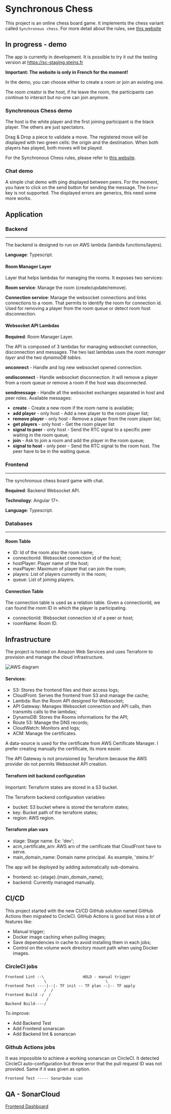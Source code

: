 # **Synchronous Chess**

This project is an online chess board game. It implements the chess variant called `Synchronous chess`. For more detail about the rules, see [this website](http://www.hexenspiel.de/engl/synchronous-chess/) 

## **In progress - demo**

The app is currently in development. It is possible to try it out the testing version at https://sc-staging.steins.fr

**Important: The website is only in French for the moment!**

In the demo, you can choose either to create a room or join an existing one. 

The room creator is the host, if he leave the room, the participants can continue to interact but no-one can join anymore.

### Synchronous Chess demo

The host is the white player and the first joining participant is the black player. The others are just spectators. 

Drag & Drop a piece to validate a move. The registered move will be displayed with two green cells: the origin and the destination. When both players has played, both moves will be played.

For the Synchronous Chess rules, please refer to [this website](http://www.hexenspiel.de/engl/synchronous-chess/).

### Chat demo

A simple chat demo with ping displayed between peers. For the moment, you have to click on the send button for sending the message. The `Enter` key is not supported.
The displayed errors are generics, this need some more works.

## **Application**

### **Backend**
---

The backend is designed to run on AWS lambda (lambda functions/layers).

**Language**: Typescript.

#### Room Manager Layer

Layer that helps lambdas for managing the rooms. It exposes two services:

**Room service**: Manage the room (create/update/remove).

**Connection service**: Manage the websocket connections and links connections to a room. That permits to identify the room for connection id. Used for removing a player from the room queue or detect room host disconnection.

#### Websocket API Lambdas

**Required**: Room Manager Layer.

The API is composed of 3 lambdas for managing websocket connection, disconnection and messages. The two last lambdas uses the *room manager layer* and the two *dynamoDB tables*.

**onconnect** - Handle and log new websocket opened connection.

**ondisconnect** - Handle websocket disconnection. It will remove a player from a room queue or remove a room if the host was disconnected.

**sendmessage** - Handle all the websocket exchanges separated in host and peer roles. Available messages:
 - **create** - Create a new room if the room name is available;
 - **add player** - only host - Add a new player to the room player list;
 - **remove player** - only host - Remove a player from the room player list;
 - **get players** - only host - Get the room player list
 - **signal to peer** - only host - Send the RTC signal to a specific peer waiting in the room queue;
 - **join** - Ask to join a room and add the player in the room queue;
 - **signal to host** - only peer - Send the RTC signal to the room host. The peer have to be in the waiting queue.


### **Frontend**
---

The synchronous chess board game with chat. 

**Required**: Backend Websocket API.

**Technology**: Angular 17+.

**Language**: Typescript.

### **Databases**
---

#### Room Table

- ID: Id of the room also the room name;
- connectionId: Websocket connection id of the host;
- hostPlayer: Player name of the host;
- maxPlayer: Maximum of player that can join the room;
- players: List of players currently in the room;
- queue: List of joining players.

#### Connection Table

The connection table is used as a relation table. Given a connectionId, we can found the room ID in which the player is participating.

- connectionId: Websocket connection id of a peer or host;
- roomName: Room ID.

## **Infrastructure**

The project is hosted on Amazon Web Services and uses Terraform to provision and manage the cloud infrastructure.

![AWS diagram](documentation/resources/Synchronous-Chess-AWS.svg)

#### Services:
 - S3: Stores the frontend files and their access logs;
 - CloudFront: Serves the frontend from S3 and manage the cache;
 - Lambda: Run the Room API designed for Websocket;
 - API Gateway: Manages Websocket connection and API calls, then transmits calls to the lambdas;
 - DynamoDB: Stores the Rooms informations for the API;
 - Route 53: Manage the DNS records;
 - CloudWatch: Monitors and logs;
 - ACM: Manage the certificates.

 A data-source is used for the certificate from AWS Certificate Manager. I prefer creating manually the certificate, its more easier. 

 The API Gateway is not provisioned by Terraform because the AWS provider do not permits Websocket API creation. 

#### Terraform init backend configuration

Important: Terraform states are stored in a S3 bucket.

The Terraform backend configuration variables:
- bucket: S3 bucket where is stored the terraform states;
- key: Bucket path of the terraform states;
- region: AWS region.

#### Terraform plan vars

- stage: Stage name. Ex: 'dev';
- acm_certificate_arn: AWS arn of the certificate that CloudFront have to serve.
- main_domain_name: Domain name principal. As example, 'steins.fr'

The app will be deployed by adding automatically sub-domains.
- frontend: sc-{stage}.{main_domain_name};
- backend: Currently managed manually.

## **CI/CD**

This project started with the new CI/CD GitHub solution named GitHub Actions then migrated to CircleCI. GitHub Actions is good but miss a lot of features like:
- Manual trigger;
- Docker image caching when pulling images;
- Save dependencies in cache to avoid installing them in each jobs;
- Control on the volume work directory mount path when using Docker images.

### CircleCI jobs

```
Frontend Lint --\                 HOLD - manual trigger
                 \                          \
Frontend Test ----|--|- TF init -- TF plan --|-- TF apply
                 /  /
Frontend Build -/  /
                  /
Backend Build----/
```
To improve:
- Add Backend Test
- Add Frontend sonarscan
- Add Backend lint & sonarscan

### Github Actions jobs

It was impossible to achieve a working sonarscan on CircleCI. 
It detected CircleCI auto-configuration but throw error that the pull request ID was not provided. Same if it was given as option.

```
Frontend Test ----- SonarQube scan
```

## QA - SonarCloud

[Frontend Dashboard](https://sonarcloud.io/dashboard?id=Steins-fr_synchronous-chess)
